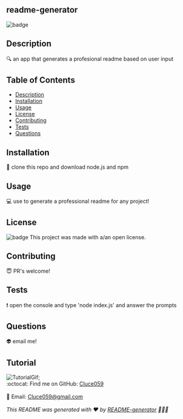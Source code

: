 
  ## readme-generator
  ![badge](https://img.shields.io/badge/license-open-blueviolet)
  <br />
  ## Description
  🔍 an app that generates a profesional readme based on user input
  ## Table of Contents
  - [Description](#description)
  - [Installation](#installation)
  - [Usage](#usage)
  - [License](#license)
  - [Contributing](#contributing)
  - [Tests](#tests)
  - [Questions](#questions)
  ## Installation
  💾 clone this repo and download node.js and npm
  ## Usage
  💻 use to generate a professional readme for any project!
  ## License
  
  ![badge](https://img.shields.io/badge/license-open-blueviolet)
  This project was made with a/an open license.
  
  ## Contributing
  😇 PR's welcome!
  ## Tests
  ❗  open the console and type 'node index.js' and answer the prompts
  ## Questions
  👽 email me!<br />
  ## Tutorial
  ![TutorialGif](src\tutorial.gif);
  <br />
  :octocat: Find me on GitHub: [Cluce059](https://github.com/Cluce059)<br />
  <br />
  💬 Email: Cluce059@gmail.com<br /><br />
  _This README was generated with ❤️ by [README-generator](https://github.com/Cluce059/readme-generator) 	👀👀👀_

 